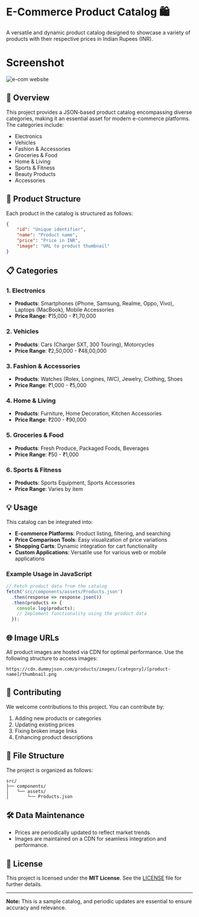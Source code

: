 
# E-Commerce Product Catalog 🛍️

A versatile and dynamic product catalog designed to showcase a variety of products with their respective prices in Indian Rupees (INR).

# Screenshot

![e-com website](./assets/images/ecom-screenshot.png)



## 📖 Overview

This project provides a JSON-based product catalog encompassing diverse categories, making it an essential asset for modern e-commerce platforms. The categories include:

- Electronics
- Vehicles
- Fashion & Accessories
- Groceries & Food
- Home & Living
- Sports & Fitness
- Beauty Products
- Accessories

## 📂 Product Structure

Each product in the catalog is structured as follows:

```json
{
    "id": "Unique identifier",
    "name": "Product name",
    "price": "Price in INR",
    "image": "URL to product thumbnail"
}
```

## 📋 Categories

### 1. **Electronics**
   - **Products**: Smartphones (iPhone, Samsung, Realme, Oppo, Vivo), Laptops (MacBook), Mobile Accessories
   - **Price Range**: ₹15,000 - ₹1,70,000

### 2. **Vehicles**
   - **Products**: Cars (Charger SXT, 300 Touring), Motorcycles
   - **Price Range**: ₹2,50,000 - ₹48,00,000

### 3. **Fashion & Accessories**
   - **Products**: Watches (Rolex, Longines, IWC), Jewelry, Clothing, Shoes
   - **Price Range**: ₹1,000 - ₹5,000

### 4. **Home & Living**
   - **Products**: Furniture, Home Decoration, Kitchen Accessories
   - **Price Range**: ₹200 - ₹90,000

### 5. **Groceries & Food**
   - **Products**: Fresh Produce, Packaged Foods, Beverages
   - **Price Range**: ₹50 - ₹1,000

### 6. **Sports & Fitness**
   - **Products**: Sports Equipment, Sports Accessories
   - **Price Range**: Varies by item

## 💡 Usage

This catalog can be integrated into:

- **E-commerce Platforms**: Product listing, filtering, and searching
- **Price Comparison Tools**: Easy visualization of price variations
- **Shopping Carts**: Dynamic integration for cart functionality
- **Custom Applications**: Versatile use for various web or mobile applications

### Example Usage in JavaScript

```javascript
// Fetch product data from the catalog
fetch('src/components/assets/Products.json')
  .then(response => response.json())
  .then(products => {
    console.log(products);
    // Implement functionality using the product data
  });
```

## 🌐 Image URLs

All product images are hosted via CDN for optimal performance. Use the following structure to access images:

```
https://cdn.dummyjson.com/products/images/[category]/[product-name]/thumbnail.png
```

## 🤝 Contributing

We welcome contributions to this project. You can contribute by:

1. Adding new products or categories
2. Updating existing prices
3. Fixing broken image links
4. Enhancing product descriptions

## 📂 File Structure

The project is organized as follows:

```
src/
├── components/
│   └── assets/
│       └── Products.json
```

## 🛠️ Data Maintenance

- Prices are periodically updated to reflect market trends.
- Images are maintained on a CDN for seamless integration and performance.

## 📜 License

This project is licensed under the **MIT License**. See the [LICENSE](LICENSE) file for further details.

---

**Note:** This is a sample catalog, and periodic updates are essential to ensure accuracy and relevance.
